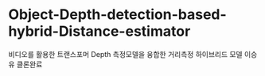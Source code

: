 # Object-Depth-detection-based-hybrid-Distance-estimator
비디오를 활용한 트랜스포머 Depth 측정모델을 융합한 거리측정 하이브리드 모델
이승유 클론완료
